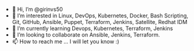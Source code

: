 - 👋 Hi, I’m @girinvs50
- 👀 I’m interested in Linux, DevOps, Kubernetes, Docker, Bash Scripting, Git, GitHub, Ansible, Puppet, Terraform, Jenkins, Satellite, Redhat IDM
- 🌱 I’m currently learning Devops, Kubernetes, Terraform, Jenkins
- 💞️ I’m looking to collaborate on Ansible, Jenkins, Terraform.
- 📫 How to reach me ... I will let you know :)

<!---
girinvs50/girinvs50 is a ✨ special ✨ repository because its `README.md` (this file) appears on your GitHub profile.
You can click the Preview link to take a look at your changes.
--->
